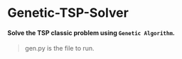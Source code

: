 # Genetic-TSP-Solver
#### Solve the TSP classic problem using `Genetic Algorithm`.

> gen.py is the file to run.

